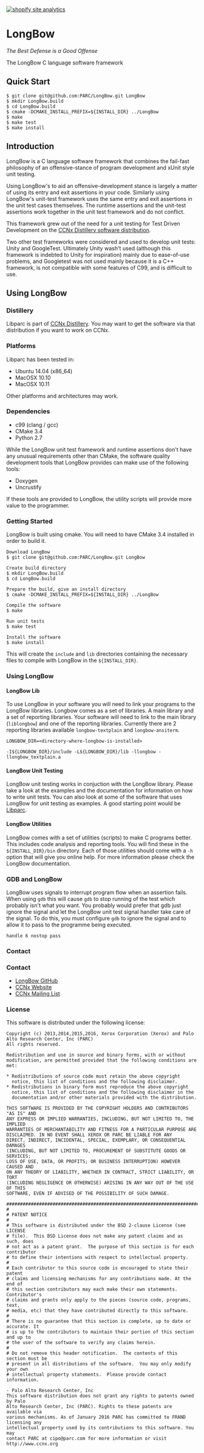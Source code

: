 <!-- Start of StatCounter Code for Default Guide -->
<script type="text/javascript">
//<![CDATA[
var sc_project=11081165; 
var sc_invisible=0; 
var sc_security="5698c63a"; 
var scJsHost = (("https:" == document.location.protocol) ?
"https://secure." : "http://www.");
document.write("<sc"+"ript type='text/javascript' src='" +
scJsHost+
"statcounter.com/counter/counter_xhtml.js'></"+"script>");
//]]>
</script>
<noscript><div class="statcounter"><a title="shopify site
analytics" href="http://statcounter.com/shopify/"
class="statcounter"><img class="statcounter"
src="//c.statcounter.com/11081165/0/5698c63a/0/"
alt="shopify site analytics" /></a></div></noscript>
<!-- End of StatCounter Code for Default Guide -->

LongBow
=======
_The Best Defense is a Good Offense_

The LongBow C language software framework

## Quick Start ##
```
$ git clone git@github.com:PARC/LongBow.git LongBow
$ mkdir LongBow.build
$ cd LongBow.build
$ cmake -DCMAKE_INSTALL_PREFIX=${INSTALL_DIR} ../LongBow
$ make
$ make test
$ make install
```

## Introduction ##

LongBow is a C language software framework that combines the fail-fast philosophy of an offensive-stance of program development and xUnit style unit testing.

Using LongBow's to aid an offensive-development stance is largely a matter of using its entry and exit assertions in your code.  Similarly using LongBow's unit-test framework uses the same entry and exit assertions in the unit test cases themselves.  The runtime assertions and the unit-test assertions work together in the unit test framework and do not conflict.

This framework grew out of the need for a unit testing for Test Driven Development on the [CCNx Distillery software distribution](https://github.com/PARC/CCNx_Distillery).

Two other test frameworks were considered and used to develop unit tests: Unity and GoogleTest.  Ultimately Unity wash't used (although this framework is indebted to Unity for inspiration) mainly due to ease-of-use problems, and Googletest was not used mainly because it is a C++ framework, is not compatible with some features of C99, and is difficult to use.

## Using LongBow ##

### Distillery ###

Libparc is part of [CCNx Distillery](https://github.com/PARC/CCNx_Distillery). You may want to get the software via that distribution if you want to work on CCNx.

### Platforms ###

Libparc has been tested in:

- Ubuntu 14.04 (x86_64)
- MacOSX 10.10
- MacOSX 10.11

Other platforms and architectures may work.

### Dependencies ###

- c99 (clang / gcc)
- CMake 3.4
- Python 2.7

While the LongBow unit test framework and runtime assertions don't have any unusual requirements other than CMake, the software quality development tools that LongBow provides can make use of the following tools:

- Doxygen
- Uncrustify

If these tools are provided to LongBow, the utility scripts will provide more value to the programmer.

### Getting Started ###

LongBow is built using cmake. You will need to have CMake 3.4 installed in order to build it.

```
Download LongBow
$ git clone git@github.com:PARC/LongBow.git LongBow

Create build directory
$ mkdir LongBow.build
$ cd LongBow.build

Prepare the build, give an install directory
$ cmake -DCMAKE_INSTALL_PREFIX=${INSTALL_DIR} ../LongBow

Compile the software
$ make

Run unit tests
$ make test

Install the software
$ make install
```

This will create the `include` and `lib` directories containing the necessary files to compile with LongBow in the `${INSTALL_DIR}`.


### Using LongBow ###

#### LongBow Lib

To use LongBow in your software you will need to link your programs to the LongBow libraries.  Longbow comes as a set of libraries. A main library and a set of reporting libraries.  Your software will need to link to the main library (`liblongbow`) and one of the reporting libraries.  Currently there are 2 reporting libraries available `longbow-textplain` and `longbow-ansiterm`.

```
LONGBOW_DIR=<directory-where-longbow-is-installed>

-I${LONGBOW_DIR}/include -L${LONGBOW_DIR}/lib -llongbow -llongbow_textplain.a
```

#### LongBow Unit Testing

LongBow unit testing works in conjuction with the LongBow library. Please take a look at the examples and the documentation for information on how to write unit tests.  You can also look at some of the software that uses LongBow for unit testing as examples.  A good starting point would be [Libparc](https://github.com/PARC/Libparc).

#### LongBow Utilities

LongBow comes with a set of utilities (scripts) to make C programs better. This includes code analysis and reporting tools. You will find these in the `${INSTALL_DIR}/bin` directory. Each of those utilities should come with a `-h` option that will give you online help. For more information please check the LongBow documentation.

### GDB and LongBow ###
LongBow uses signals to interrupt program flow when an assertion fails.
When using `gdb` this will cause `gdb` to stop running of the test which probably isn't what you want.
You probably would prefer that gdb just ignore the signal and let the LongBow unit test signal handler take care of the signal.
To do this, you must configure `gdb` to ignore the signal and to allow it to pass to the programme being executed.

`handle 6 nostop pass`

### Contact ###

### Contact ###

- [LongBow GitHub](https://github.com/PARC/LongBow)
- [CCNx Website](http://www.ccnx.org/)
- [CCNx Mailing List](https://www.ccnx.org/mailman/listinfo/ccnx/)

### License ###

This software is distributed under the following license:

```
Copyright (c) 2013,2014,2015,2016, Xerox Corporation (Xerox) and Palo Alto Research Center, Inc (PARC)
All rights reserved.

Redistribution and use in source and binary forms, with or without
modification, are permitted provided that the following conditions are met:

* Redistributions of source code must retain the above copyright
  notice, this list of conditions and the following disclaimer.
* Redistributions in binary form must reproduce the above copyright
  notice, this list of conditions and the following disclaimer in the
  documentation and/or other materials provided with the distribution.

THIS SOFTWARE IS PROVIDED BY THE COPYRIGHT HOLDERS AND CONTRIBUTORS "AS IS" AND
ANY EXPRESS OR IMPLIED WARRANTIES, INCLUDING, BUT NOT LIMITED TO, THE IMPLIED
WARRANTIES OF MERCHANTABILITY AND FITNESS FOR A PARTICULAR PURPOSE ARE
DISCLAIMED. IN NO EVENT SHALL XEROX OR PARC BE LIABLE FOR ANY
DIRECT, INDIRECT, INCIDENTAL, SPECIAL, EXEMPLARY, OR CONSEQUENTIAL DAMAGES
(INCLUDING, BUT NOT LIMITED TO, PROCUREMENT OF SUBSTITUTE GOODS OR SERVICES;
LOSS OF USE, DATA, OR PROFITS; OR BUSINESS INTERRUPTION) HOWEVER CAUSED AND
ON ANY THEORY OF LIABILITY, WHETHER IN CONTRACT, STRICT LIABILITY, OR TORT
(INCLUDING NEGLIGENCE OR OTHERWISE) ARISING IN ANY WAY OUT OF THE USE OF THIS
SOFTWARE, EVEN IF ADVISED OF THE POSSIBILITY OF SUCH DAMAGE.

################################################################################
#
# PATENT NOTICE
#
# This software is distributed under the BSD 2-clause License (see LICENSE
# file).  This BSD License does not make any patent claims and as such, does
# not act as a patent grant.  The purpose of this section is for each contributor
# to define their intentions with respect to intellectual property.
#
# Each contributor to this source code is encouraged to state their patent
# claims and licensing mechanisms for any contributions made. At the end of
# this section contributors may each make their own statements.  Contributor's
# claims and grants only apply to the pieces (source code, programs, text,
# media, etc) that they have contributed directly to this software.
#
# There is no guarantee that this section is complete, up to date or accurate. It
# is up to the contributors to maintain their portion of this section and up to
# the user of the software to verify any claims herein.
#
# Do not remove this header notification.  The contents of this section must be
# present in all distributions of the software.  You may only modify your own
# intellectual property statements.  Please provide contact information.

- Palo Alto Research Center, Inc
This software distribution does not grant any rights to patents owned by Palo
Alto Research Center, Inc (PARC). Rights to these patents are available via
various mechanisms. As of January 2016 PARC has committed to FRAND licensing any
intellectual property used by its contributions to this software. You may
contact PARC at cipo@parc.com for more information or visit http://www.ccnx.org
```
